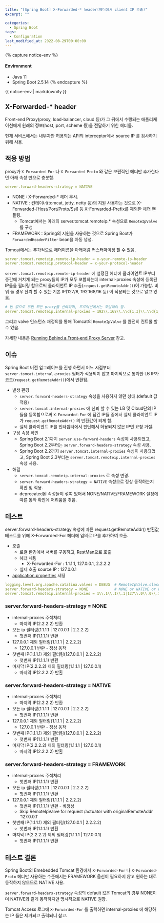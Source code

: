 ```yaml
---
title: "[Spring Boot] X-Forwarded-* header(헤더에서 client IP 추출)"
excerpt: ""

categories:
  - Spring Boot
tags:
  - Configuration
last_modified_at: 2022-08-29T00:00:00
---
```


{% capture notice-env %}
#### Environment
- Java 11
- Spring Boot 2.5.14
{% endcapture %}
<div class="notice--primary">{{ notice-env | markdownify }}</div>


## X-Forwarded-* header

Front-end Proxy(proxy, load-balancer, cloud 등)가 그  뒤에서 수행되는 애플리케이션에게 원래의 정보(host, port, scheme 등)을 전달하기 위한 헤더들.

현재 서비스에서는 내부자만 허용되는 API의 interceptor에서 source IP 를 검사하기 위해 사용.

## 적용 방법

proxy가 `X-Forwarded-For` 나 `X-Forwarded-Proto` 와 같은 보편적인 헤더만 추가한다면 아래 속성 만으로 충분함.

```yaml
server.forward-headers-strategy = NATIVE
```

- NONE : X-Forwarded-* 헤더 무시.
- NATIVE : 컨테이너(tomcat, jetty, netty 등)의 지원 사용하는 것으로 X-Forwarded-[Host/Port/Proto/Ssl] 등 X-Forwarded-Prefix를 제외한 헤더 핸들링.
    - Tomcat에서는 아래의 server.tomcat.remoteip.* 속성으로  `RemoteIpValve` 를 구성
- FRAMEWORK : Spring의 지원을 사용하는 것으로 Spring Boot가 `ForwardedHeaderFilter`
bean을 자동 생성.

Tomcat에서는 추가적으로 헤더이름을 아래처럼 커스터마이징 할 수 있음.

```yaml
server.tomcat.remoteip.remote-ip-header = x-your-remote-ip-header
server.tomcat.remoteip.protocol-header = x-your-protocol-header
```

`server.tomcat.remoteip.remote-ip-header` 에 설정된 헤더에 클라이언트 IP부터 중간에 거치게 되는 proxy들의 IP가 모두 포함되는데 internal-proxies 속성에 등록된  IP들을 필터링 함으로써 클라이언트 IP 추출(`request.getRemoteAddr()`)이 가능함. 비워 둘 경우 신뢰 할 수 있는 기본 IP(127/8, 192.168/16 등) 이 적용되는 것으로 알고 있음.

```yaml
# 빈 값으로 두면 모든 proxy를 신뢰하며, 프로덕션에서는 조심해야 함.
server.tomcat.remoteip.internal-proxies = 192\\.168\\.\\d{1,3}\\.\\d{1,3}
```

그리고 valve 인스턴스 재정의를 통해 Tomcat의 `RemoteIpValve` 를 완전히 컨트롤 할 수 있음.

자세한 내용은 [Running Behind a Front-end Proxy Server](https://docs.spring.io/spring-boot/docs/2.5.12/reference/htmlsingle/#howto.webserver.use-behind-a-proxy-server) 참고.

## 이슈

Spring Boot 버전 업그레이드를 진행 하면서 어느 시점부터 `server.tomcat.internal-proxies` 필터가 적용되지 않고 마지막으로 통과한 LB IP가 코드(`request.getRemoteAddr()`)에서 반환됨.

- 발생 환경
    - `server.forward-headers-strategy` 속성을 사용하지 않던 상태.(default 값 적용)
    - `server.tomcat.internal-proxies` 에 신뢰 할 수 있는 LB 및 Cloud단의 IP들을 등록함으로써 `X-Forwarded-For` 에 담긴 IP들 중에서 실제 클라이언트 IP가 `request.getRemoteAddr()` 의 반환값이 되게 함.
    - 실제 클라이언트 IP를 인터셉터에서 판단해서 허용되지 않은 IP면 요청 거절.
- 구성 속성 확인
    - Spring Boot 2.1까지 `server.use-forward-headers` 속성이 사용되었고, Spring Boot 2.2부터는 `server.forward-headers-strategy` 속성 사용.
    - Spring Boot 2.2까지 `server.tomcat.internal-proxies` 속성이 사용되었고, Spring Boot 2.3부터는 `server.tomcat.remoteip.internal-proxies` 속성 사용.
- 해결
    - `server.tomcat.remoteip.internal-proxies` 로 속성 변경.
    - `server.forward-headers-strategy = NATIVE` 속성으로 정상 동작하는지 확인 및 적용.
    - deprecated된 속성들이 섞여 있어서 NONE/NATIVE/FRAMEWORK 설정에 따른 동작 확인에 어려움을 겪음.
    

## 테스트

server.forward-headers-strategy 속성에 따른 request.getRemoteAddr() 반환값 테스트를 위해 X-Forwarded-For 헤더에 임의로 IP를 추가하여 호출.

- 호출
    - 로컬 환경에서 서버를 구동하고, RestMan으로 호출
    - 헤더 세팅
        - X-Forwarded-For : 1.1.1.1, 127.0.0.1, 2.2.2.2
    - 실제 호출 source IP : 127.0.0.1
- [application.properties](http://application.properties) 세팅

```yaml
logging.level.org.apache.catalina.valves = DEBUG  # RemoteIpValve.class 로그 출력
server.forward-headers-strategy = NONE            # NONE or NATIVE or FRAMEWORK
server.tomcat.remoteip.internal-proxies = 1\\.1\\.1\\.1|127\\.0\\.0\\.1|2\\.2\\.2\\.2
```

### server.forward-headers-strategy = NONE

- internal-proxies 주석처리
    - 마지막 IP(2.2.2.2) 반환
- 모든 ip 필터링(1.1.1.1 | 127.0.0.1 | 2.2.2.2)
    - 첫번째 IP(1.1.1.1) 반환
- 127.0.0.1 제외 필터링(1.1.1.1 | 2.2.2.2)
    - 127.0.0.1 반환 - 정상 동작
- 첫번째 IP(1.1.1.1) 제외 필터링(127.0.0.1 | 2.2.2.2)
    - 첫번째 IP(1.1.1.1) 반환
- 마지막 IP(2.2.2.2) 제외 필터링(1.1.1.1 | 127.0.0.1)
    - 마지막 IP(2.2.2.2) 반환

### server.forward-headers-strategy = NATIVE

- internal-proxies 주석처리
    - 마지막 IP(2.2.2.2) 반환
- 모든 ip 필터링(1.1.1.1 | 127.0.0.1 | 2.2.2.2)
    - 첫번째 IP(1.1.1.1) 반환
- 127.0.0.1 제외 필터링(1.1.1.1 | 2.2.2.2)
    - 127.0.0.1 반환 - 정상 동작
- 첫번째 IP(1.1.1.1) 제외 필터링(127.0.0.1 | 2.2.2.2)
    - 첫번째 IP(1.1.1.1) 반환
- 마지막 IP(2.2.2.2) 제외 필터링(1.1.1.1 | 127.0.0.1)
    - 마지막 IP(2.2.2.2) 반환

### server.forward-headers-strategy = FRAMEWORK

- internal-proxies 주석처리
    - 첫번째 IP(1.1.1.1) 반환
- 모든 ip 필터링(1.1.1.1 | 127.0.0.1 | 2.2.2.2)
    - 첫번째 IP(1.1.1.1) 반환
- 127.0.0.1 제외 필터링(1.1.1.1 | 2.2.2.2)
    - 첫번째 IP(1.1.1.1) 반환 - 비정상
    - Skip RemoteIpValve for request /actuator with originalRemoteAddr '127.0.0.1’
- 첫번째 IP(1.1.1.1) 제외 필터링(127.0.0.1 | 2.2.2.2)
    - 첫번째 IP(1.1.1.1) 반환
- 마지막 IP(2.2.2.2) 제외 필터링(1.1.1.1 | 127.0.0.1)
    - 첫번째 IP(1.1.1.1) 반환

## 테스트 결론

Spring Boot의 Emebedded Tomcat 환경에서  `X-Forwarded-For` 나 `X-Forwarded-Proto` 헤더만 사용하는 수준에서는 FRAMEWORK 옵션이 필요하지 않고 원하는 대로 동작하지 않으므로 NATIVE 사용.

`server.forward-headers-strategy` 속성의 default 값은 Tomcat의 경우 NONE이며 NATIVE와 같게 동작하지만 명시적으로 NATIVE 권장.

Tomcat Access 로그에 `X-Forwarded-For` 를 출력하면 internal-proxies 에 해당하는 IP 들은 제거되고  출력되니 참고.